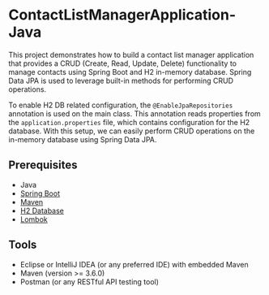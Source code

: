 # ContactListManagerApplication-Java

This project demonstrates how to build a contact list manager application that provides a CRUD (Create,  Read, Update, Delete) functionality to manage contacts using Spring Boot and H2 in-memory database. Spring Data JPA is used to leverage built-in methods for performing CRUD operations.

To enable H2 DB related configuration, the ``` @EnableJpaRepositories ``` annotation is used on the main class. This annotation reads properties from the ``` application.properties ``` file, which contains configuration for the H2 database. With this setup, we can easily perform CRUD operations on the in-memory database using Spring Data JPA.

## Prerequisites 
- Java
- [Spring Boot](https://spring.io/projects/spring-boot)
- [Maven](https://maven.apache.org/guides/index.html)
- [H2 Database](https://www.h2database.com/html/main.html)
- [Lombok](https://objectcomputing.com/resources/publications/sett/january-2010-reducing-boilerplate-code-with-project-lombok)


## Tools
- Eclipse or IntelliJ IDEA (or any preferred IDE) with embedded Maven
- Maven (version >= 3.6.0)
- Postman (or any RESTful API testing tool)
